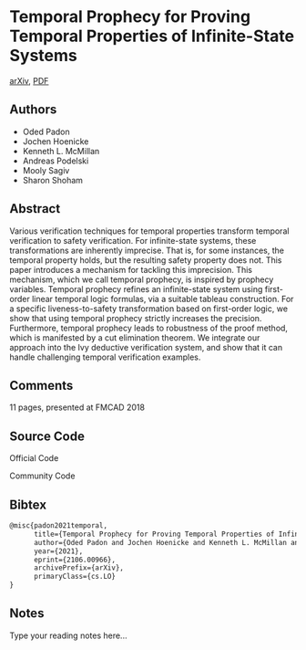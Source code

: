 
# Temporal Prophecy for Proving Temporal Properties of Infinite-State Systems

[arXiv](https://arxiv.org/abs/2106.0966), [PDF](https://arxiv.org/pdf/2106.0966.pdf)

## Authors

- Oded Padon
- Jochen Hoenicke
- Kenneth L. McMillan
- Andreas Podelski
- Mooly Sagiv
- Sharon Shoham

## Abstract

Various verification techniques for temporal properties transform temporal verification to safety verification. For infinite-state systems, these transformations are inherently imprecise. That is, for some instances, the temporal property holds, but the resulting safety property does not. This paper introduces a mechanism for tackling this imprecision. This mechanism, which we call temporal prophecy, is inspired by prophecy variables. Temporal prophecy refines an infinite-state system using first-order linear temporal logic formulas, via a suitable tableau construction. For a specific liveness-to-safety transformation based on first-order logic, we show that using temporal prophecy strictly increases the precision. Furthermore, temporal prophecy leads to robustness of the proof method, which is manifested by a cut elimination theorem. We integrate our approach into the Ivy deductive verification system, and show that it can handle challenging temporal verification examples.

## Comments

11 pages, presented at FMCAD 2018

## Source Code

Official Code



Community Code



## Bibtex

```tex
@misc{padon2021temporal,
      title={Temporal Prophecy for Proving Temporal Properties of Infinite-State Systems}, 
      author={Oded Padon and Jochen Hoenicke and Kenneth L. McMillan and Andreas Podelski and Mooly Sagiv and Sharon Shoham},
      year={2021},
      eprint={2106.00966},
      archivePrefix={arXiv},
      primaryClass={cs.LO}
}
```

## Notes

Type your reading notes here...

